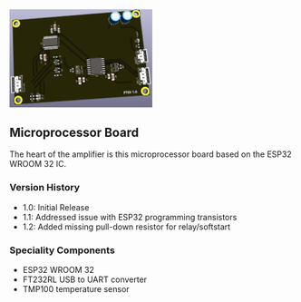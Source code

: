 <img src="screenshot.png" width="50%">

## Microprocessor Board

The heart of the amplifier is this microprocessor board based on the ESP32 WROOM 32 IC.

### Version History

- 1.0: Initial Release
- 1.1: Addressed issue with ESP32 programming transistors
- 1.2: Added missing pull-down resistor for relay/softstart 

### Speciality Components

* ESP32 WROOM 32
* FT232RL USB to UART converter
* TMP100 temperature sensor

